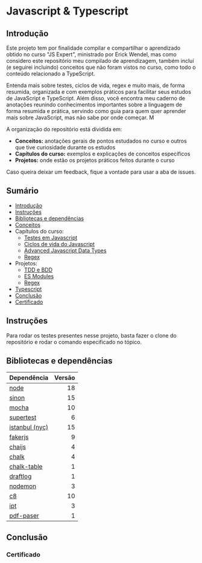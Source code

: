 # Javascript & Typescript

## Introdução
Este projeto tem por finalidade compilar e compartilhar o aprendizado obtido no curso "JS Expert", ministrado por Erick Wendel, mas como considero este repositório meu compilado de aprendizagem, também incluí (e seguirei incluindo) conceitos que não foram vistos no curso, como todo o conteúdo relacionado a TypeScript.

Entenda mais sobre testes, ciclos de vida, regex e muito mais, de forma resumida, organizada e com exemplos práticos para facilitar seus estudos de JavaScript e TypeScript. Além disso, você encontra meu caderno de anotações reunindo conhecimentos importantes sobre a linguagem de forma resumida e prática, servindo como guia para quem quer aprender mais sobre JavaScript, mas não sabe por onde começar. M

A organização do repositório está dividida em:

- **Conceitos:** anotações gerais de pontos estudados no curso e outros que tive curiosidade durante os estudos
- **Capítulos do curso:** exemplos e explicações de conceitos específicos
- **Projetos:** onde estão os projetos práticos feitos durante o curso

Caso queira deixar um feedback, fique a vontade para usar a aba de issues.

## Sumário
- [Introdução](#introdução)
- [Instruções](#instruções)
- [Bibliotecas e dependências](#bibliotecas-e-dependências)
- [Conceitos](https://github.com/thamiavicente/javascript-typescript/blob/main/Conceitos)
- Capítulos do curso:
    - [Testes em Javascript](https://github.com/thamiavicente/javascript-typescript/blob/main/Capitulos-do-curso/Testes-em-Javascript)
    - [Ciclos de vida do Javascript](https://github.com/thamiavicente/javascript-typescript/tree/main/Capitulos-do-curso/Ciclos-de-Vida)
    - [Advanced Javascript Data Types](https://github.com/thamiavicente/javascript-typescript/tree/main/Capitulos-do-curso/Advanced-Javascript-Data-Types)
    - [Regex](https://github.com/thamiavicente/javascript-typescript/tree/main/Capitulos-do-curso/Regex)
- Projetos:
    - [TDD e BDD](https://github.com/thamiavicente/javascript-typescript/blob/main/Projetos/TDD-e-BDD)
    - [ES Modules](https://github.com/thamiavicente/javascript-typescript/blob/main/Projetos/ESModules)
    - [Regex](https://github.com/thamiavicente/javascript-typescript/blob/main/Projetos/Regex)
- [Typescript](https://github.com/thamiavicente/javascript-typescript/blob/main/Typescript)
- [Conclusão](#conclusão)
- [Certificado](#certificado)

## Instruções
Para rodar os testes presentes nesse projeto, basta fazer o clone do repositório e rodar o comando especificado no tópico.

## Bibliotecas e dependências
|Dependência|Versão|
|-|-:|
|[node](https://nodejs.org/en)|18|
|[sinon](https://sinonjs.org/)|15|
|[mocha](https://mochajs.org/)|10|
|[supertest](https://github.com/ladjs/supertest#readme)|6|
|[istanbul (nyc)](https://istanbul.js.org/)|15|
|[fakerjs](https://fakerjs.dev/)|9|
|[chaijs](https://www.chaijs.com)|4|
|[chalk](https://github.com/chalk/chalk)|4|
|[chalk-table](https://github.com/lordkrieg/chalk-table)|1|
|[draftlog](https://github.com/ivanseidel/node-draftlog)|1|
|[nodemon](https://nodemon.io/)|3|
|[c8](https://github.com/bcoe/c8)|10|
|[ipt](https://github.com/ruyadorno/ipt)|3|
|[pdf-paser](https://gitlab.com/autokent/pdf-parse)|1|

## Conclusão

### Certificado
